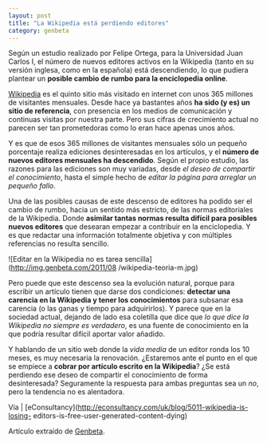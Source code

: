```yaml
---
layout: post
title: "La Wikipedia está perdiendo editores"
category: genbeta
---
```




Según un estudio realizado por Felipe Ortega, para la Universidad Juan Carlos
I, el número de nuevos editores activos en la Wikipedia (tanto en su versión
inglesa, como en la española) está descendiendo, lo que pudiera plantear un
**posible cambio de rumbo para la enciclopedia online**.

[Wikipedia](http://www.genbeta.com/productos/redes-sociales/wikipedia) es el
quinto sitio más visitado en internet con unos 365 millones de visitantes
mensuales. Desde hace ya bastantes años **ha sido (y es) un sitio de
referencia**, con presencia en los medios de comunicación y continuas visitas
por nuestra parte. Pero sus cifras de crecimiento actual no parecen ser tan
prometedoras como lo eran hace apenas unos años.  
  
Y es que de esos 365 millones de visitantes mensuales sólo un pequeño
porcentaje realiza ediciones desinteresadas en los artículos, y el **número de
nuevos editores mensuales ha descendido**. Según el propio estudio, las
razones para las ediciones son muy variadas, desde _el deseo de compartir el
conocimiento_, hasta el simple hecho de _editar la página para arreglar un
pequeño fallo_.

Una de las posibles causas de este descenso de editores ha podido ser el
cambio de rumbo, hacia un sentido más estricto, de las normas editoriales de
la Wikipedia. Donde **asimilar tantas normas resulta difícil para posibles
nuevos editores** que desearan empezar a contribuir en la enciclopedia. Y es
que redactar una información totalmente objetiva y con múltiples referencias
no resulta sencillo.

![Editar en la Wikipedia no es tarea sencilla](http://img.genbeta.com/2011/08
/wikipedia-teoria-m.jpg)

Pero puede que este descenso sea la evolución natural, porque para escribir un
artículo tienen que darse dos condiciones: **detectar una carencia en la
Wikipedia y tener los conocimientos** para subsanar esa carencia (o las ganas
y tiempo para adquirirlos). Y parece que en la sociedad actual, dejando de
lado esa coletilla que dice que _lo que dice la Wikipedia no siempre es
verdadero_, es una fuente de conocimiento en la que podría resultar difícil
aportar valor añadido.

Y hablando de un sitio web donde la _vida media_ de un editor ronda los 10
meses, es muy necesaria la renovación. ¿Estaremos ante el punto en el que se
empiece a **cobrar por artículo escrito en la Wikipedia**? ¿Se está perdiendo
ese deseo de compartir el conocimiento de forma desinteresada? Seguramente la
respuesta para ambas preguntas sea un _no_, pero la tendencia no es
alentadora.

Vía | [eConsultancy](http://econsultancy.com/uk/blog/5011-wikipedia-is-losing-
editors-is-free-user-generated-content-dying)

Artículo extraído de [Genbeta](http://www.genbeta.com).